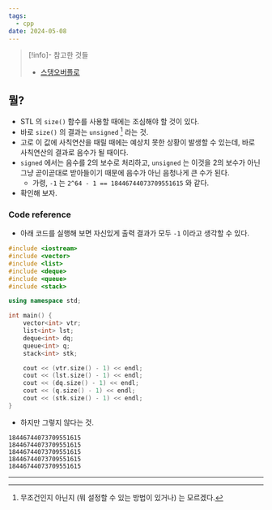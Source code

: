 ```yaml
---
tags:
  - cpp
date: 2024-05-08
---
```

> [!info]- 참고한 것들
> - [스댕오버플로](https://stackoverflow.com/a/51234964)

## 뭘?

- STL 의 `size()` 함수를 사용할 때에는 조심해야 할 것이 있다.
- 바로 `size()` 의 결과는 `unsigned` [^unsigned-size] 라는 것.
- 고로 이 값에 사칙연산을 때릴 때에는 예상치 못한 상황이 발생할 수 있는데, 바로 사칙연산의 결과로 음수가 될 때이다.
- `signed` 에서는 음수를 2의 보수로 처리하고, `unsigned` 는 이것을 2의 보수가 아닌 그냥 곧이곧대로 받아들이기 때문에 음수가 아닌 음청나게 큰 수가 된다.
	- 가령, `-1` 는 `2^64 - 1 == 18446744073709551615` 와 같다.
- 확인해 보자.

### Code reference

- 아래 코드를 실행해 보면 자신있게 출력 결과가 모두 `-1` 이라고 생각할 수 있다.

```cpp
#include <iostream>
#include <vector>
#include <list>
#include <deque>
#include <queue>
#include <stack>

using namespace std;

int main() {
	vector<int> vtr;
	list<int> lst;
	deque<int> dq;
	queue<int> q;
	stack<int> stk;

	cout << (vtr.size() - 1) << endl;
	cout << (lst.size() - 1) << endl;
	cout << (dq.size() - 1) << endl;
	cout << (q.size() - 1) << endl;
	cout << (stk.size() - 1) << endl;
}
```

- 하지만 그렇지 않다는 것.

```
18446744073709551615
18446744073709551615
18446744073709551615
18446744073709551615
18446744073709551615
```

---
[^unsigned-size]: 무조건인지 아닌지 (뭐 설정할 수 있는 방법이 있거나) 는 모르겠다.